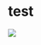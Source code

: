
# test

![](http://e.hiphotos.baidu.com/news/q%3D100/sign=090d2bef95ef76c6d6d2ff2bad14fdf6/a686c9177f3e670925edbc313ec79f3df9dc550b.jpg)
